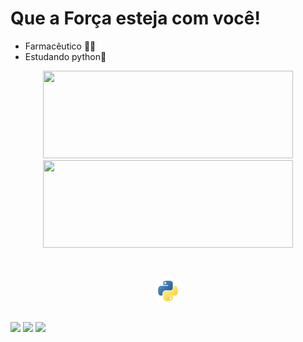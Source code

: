 # Que a Força esteja com você!

- Farmacêutico 💊🧬
- Estudando python🐍

<div align="center">
  <a href="https://github.com/grpfs/grpfs.git">
  <img height="140em" width="400px" src="https://github-readme-stats.vercel.app/api?username=grpfs&show_icons=true&theme=dark&include_all_commits=true&count_private=true"/>
  <img height="140em" width="400px" src="https://github-readme-stats.vercel.app/api/top-langs/?username=grpfs&layout=compact&langs_count=7&theme=dark"/>
</div>
  
  ##
  <div align="center">
    <style="display: inline_block"><br>
    <img align="center" alt="Gustavo-Python" height="40" width="40" src="https://raw.githubusercontent.com/devicons/devicon/master/icons/python/python-original.svg">
</div>
  
  ##
 <a href="https://instagram.com/guhfarm" target="_blank"><img src="https://img.shields.io/badge/-Instagram-%23E4405F?style=for-the-badge&logo=instagram&logoColor=white" target="_blank"></a> 
  <a href = "mailto:contatogustavorodriguesbb@gmail.com"><img src="https://img.shields.io/badge/-Gmail-%23333?style=for-the-badge&logo=gmail&logoColor=white" target="_blank"></a>
  <a href="https://www.linkedin.com/in/gustavo-rodrigues-891646203" target="_blank"><img src="https://img.shields.io/badge/-LinkedIn-%230077B5?style=for-the-badge&logo=linkedin&logoColor=white" target="_blank"></a> 

    

